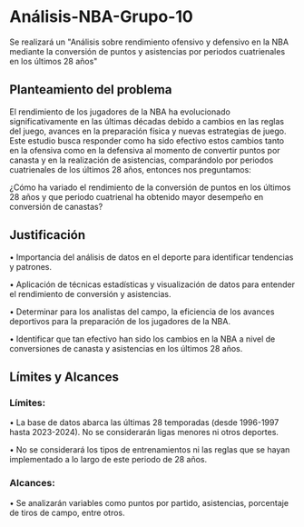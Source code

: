 # Análisis-NBA-Grupo-10
Se realizará un "Análisis sobre rendimiento ofensivo y defensivo en la NBA mediante la conversión de puntos y asistencias por periodos cuatrienales en los últimos 28 años"

## Planteamiento del problema

El rendimiento de los jugadores de la NBA ha evolucionado significativamente en las últimas décadas debido a cambios en las reglas del juego, avances en la preparación física y nuevas estrategias de juego. Este estudio busca responder como ha sido efectivo estos cambios tanto en la ofensiva como en la defensiva al momento de convertir puntos por canasta y en la realización de asistencias, comparándolo por periodos cuatrienales de los últimos 28 años, entonces nos preguntamos:

¿Cómo ha variado el rendimiento de la conversión de puntos en los últimos 28 años y que periodo cuatrienal ha obtenido mayor desempeño en conversión de canastas?

## Justificación
•	Importancia del análisis de datos en el deporte para identificar tendencias y patrones.

•	Aplicación de técnicas estadísticas y visualización de datos para entender el rendimiento de conversión y asistencias.

•	Determinar para los analistas del campo, la eficiencia de los avances deportivos para la preparación de los jugadores de la NBA.

•	Identificar que tan efectivo han sido los cambios en la NBA a nivel de conversiones de canasta y asistencias en los últimos 28 años.

## Límites y Alcances
### Límites: 
•	La base de datos abarca las últimas 28 temporadas (desde 1996-1997 hasta 2023-2024). No se considerarán ligas menores ni otros deportes.

•	No se considerará los tipos de entrenamientos ni las reglas que se hayan implementado a lo largo de este periodo de 28 años.
### Alcances: 
•	Se analizarán variables como puntos por partido, asistencias, porcentaje de tiros de campo, entre otros.
